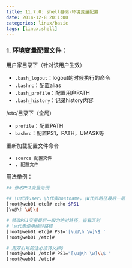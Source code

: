 ```yaml
---
title: 11.7.0: shell基础-环境变量配置
date: 2014-12-8 20:1:00
categories: linux/basic
tags: [linux,shell]
---
```


### 1. 环境变量配置文件：
用户家目录下（针对该用户生效）
- `.bash_logout`：logout的时候执行的命令
- `.bashrc`：配置alias
- `.bash_profile`：配置用户PATH
- `.bash_history`：记录history内容

/etc/目录下（全局）
- `profile`：配置PATH
- `bashrc`：配置PS1，PATH，UMASK等

重新加载配置文件命令
- `source 配置文件`
- `. 配置文件`

用法举例：
``` bash
## 修改PS1变量范例

## \u代表user，\h代表hostname，\W代表路径最后一层
[root@web01 etc]# echo $PS1
[\u@\h \W]\$

# 修改PS1变量最后一段为绝对路径，查看区别
# \w代表使用绝对路径
[root@web01 etc]# PS1='[\u@\h \w]\$ '
[root@web01 /etc]#

# 用双引号的话必须转义掉$
[root@web01 /etc]# PS1="[\u@\h \w]\\$ "
[root@web01 /etc]#
```
